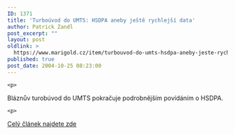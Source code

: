```yaml
---
ID: 1371
title: 'Turboúvod do UMTS: HSDPA aneby ještě rychlejší data'
author: Patrick Zandl
post_excerpt: ""
layout: post
oldlink: >
  https://www.marigold.cz/item/turbouvod-do-umts-hsdpa-aneby-jeste-rychlejsi-data
published: true
post_date: 2004-10-25 08:23:00
---
```

	<p>
Bláznův turobúvod do UMTS pokračuje podrobnějším povídáním o HSDPA. </p>

	<p>
<a href="/item/high-speed-downlink-packet-access-hsdpa">Celý článek najdete zde</a>
</p>
